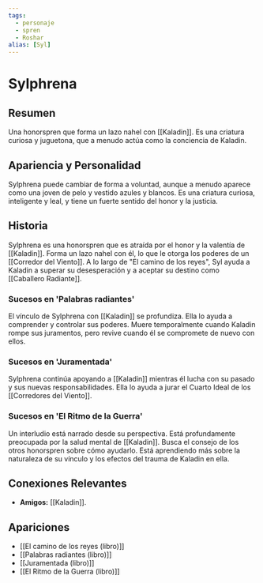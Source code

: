 ```yaml
---
tags:
  - personaje
  - spren
  - Roshar
alias: [Syl]
---
```


# Sylphrena

## Resumen
Una honorspren que forma un lazo nahel con [[Kaladin]]. Es una criatura curiosa y juguetona, que a menudo actúa como la conciencia de Kaladin.

## Apariencia y Personalidad
Sylphrena puede cambiar de forma a voluntad, aunque a menudo aparece como una joven de pelo y vestido azules y blancos. Es una criatura curiosa, inteligente y leal, y tiene un fuerte sentido del honor y la justicia.

## Historia
Sylphrena es una honorspren que es atraída por el honor y la valentía de [[Kaladin]]. Forma un lazo nahel con él, lo que le otorga los poderes de un [[Corredor del Viento]]. A lo largo de "El camino de los reyes", Syl ayuda a Kaladin a superar su desesperación y a aceptar su destino como [[Caballero Radiante]].

### Sucesos en 'Palabras radiantes'
El vínculo de Sylphrena con [[Kaladin]] se profundiza. Ella lo ayuda a comprender y controlar sus poderes. Muere temporalmente cuando Kaladin rompe sus juramentos, pero revive cuando él se compromete de nuevo con ellos.

### Sucesos en 'Juramentada'
Sylphrena continúa apoyando a [[Kaladin]] mientras él lucha con su pasado y sus nuevas responsabilidades. Ella lo ayuda a jurar el Cuarto Ideal de los [[Corredores del Viento]].

### Sucesos en 'El Ritmo de la Guerra'
Un interludio está narrado desde su perspectiva. Está profundamente preocupada por la salud mental de [[Kaladin]]. Busca el consejo de los otros honorspren sobre cómo ayudarlo. Está aprendiendo más sobre la naturaleza de su vínculo y los efectos del trauma de Kaladin en ella.

## Conexiones Relevantes
* **Amigos:** [[Kaladin]].

## Apariciones
* [[El camino de los reyes (libro)]]
* [[Palabras radiantes (libro)]]
* [[Juramentada (libro)]]
* [[El Ritmo de la Guerra (libro)]]
